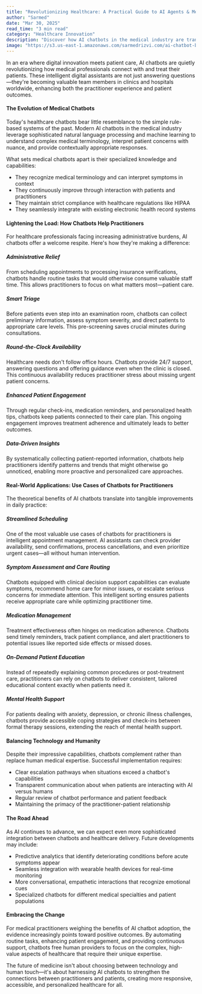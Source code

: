 ```yaml
---
title: "Revolutionizing Healthcare: A Practical Guide to AI Agents & Medical Automation"
author: "Sarmed"
date: "Mar 30, 2025"
read_time: "3 min read"
category: "Healthcare Innovation"
description: "Discover how AI chatbots in the medical industry are transforming healthcare by helping practitioners streamline workflows, enhance patient care, and deliver 24/7 support. Explore practical use cases of chatbots for practitioners."
image: "https://s3.us-east-1.amazonaws.com/sarmedrizvi.com/ai-chatbot-blog.png"
---
```


In an era where digital innovation meets patient care, AI chatbots are quietly revolutionizing how medical professionals connect with and treat their patients. These intelligent digital assistants are not just answering questions—they're becoming valuable team members in clinics and hospitals worldwide, enhancing both the practitioner experience and patient outcomes.

#### The Evolution of Medical Chatbots

Today's healthcare chatbots bear little resemblance to the simple rule-based systems of the past. Modern AI chatbots in the medical industry leverage sophisticated natural language processing and machine learning to understand complex medical terminology, interpret patient concerns with nuance, and provide contextually appropriate responses.

What sets medical chatbots apart is their specialized knowledge and capabilities:

- They recognize medical terminology and can interpret symptoms in context
- They continuously improve through interaction with patients and practitioners
- They maintain strict compliance with healthcare regulations like HIPAA
- They seamlessly integrate with existing electronic health record systems

#### Lightening the Load: How Chatbots Help Practitioners

For healthcare professionals facing increasing administrative burdens, AI chatbots offer a welcome respite. Here's how they're making a difference:

##### Administrative Relief

From scheduling appointments to processing insurance verifications, chatbots handle routine tasks that would otherwise consume valuable staff time. This allows practitioners to focus on what matters most—patient care.

##### Smart Triage

Before patients even step into an examination room, chatbots can collect preliminary information, assess symptom severity, and direct patients to appropriate care levels. This pre-screening saves crucial minutes during consultations.

##### Round-the-Clock Availability

Healthcare needs don't follow office hours. Chatbots provide 24/7 support, answering questions and offering guidance even when the clinic is closed. This continuous availability reduces practitioner stress about missing urgent patient concerns.

##### Enhanced Patient Engagement

Through regular check-ins, medication reminders, and personalized health tips, chatbots keep patients connected to their care plan. This ongoing engagement improves treatment adherence and ultimately leads to better outcomes.

##### Data-Driven Insights

By systematically collecting patient-reported information, chatbots help practitioners identify patterns and trends that might otherwise go unnoticed, enabling more proactive and personalized care approaches.

#### Real-World Applications: Use Cases of Chatbots for Practitioners

The theoretical benefits of AI chatbots translate into tangible improvements in daily practice:

##### Streamlined Scheduling

One of the most valuable use cases of chatbots for practitioners is intelligent appointment management. AI assistants can check provider availability, send confirmations, process cancellations, and even prioritize urgent cases—all without human intervention.

##### Symptom Assessment and Care Routing

Chatbots equipped with clinical decision support capabilities can evaluate symptoms, recommend home care for minor issues, or escalate serious concerns for immediate attention. This intelligent sorting ensures patients receive appropriate care while optimizing practitioner time.

##### Medication Management

Treatment effectiveness often hinges on medication adherence. Chatbots send timely reminders, track patient compliance, and alert practitioners to potential issues like reported side effects or missed doses.

##### On-Demand Patient Education

Instead of repeatedly explaining common procedures or post-treatment care, practitioners can rely on chatbots to deliver consistent, tailored educational content exactly when patients need it.

##### Mental Health Support

For patients dealing with anxiety, depression, or chronic illness challenges, chatbots provide accessible coping strategies and check-ins between formal therapy sessions, extending the reach of mental health support.

#### Balancing Technology and Humanity

Despite their impressive capabilities, chatbots complement rather than replace human medical expertise. Successful implementation requires:

- Clear escalation pathways when situations exceed a chatbot's capabilities
- Transparent communication about when patients are interacting with AI versus humans
- Regular review of chatbot performance and patient feedback
- Maintaining the primacy of the practitioner-patient relationship

#### The Road Ahead

As AI continues to advance, we can expect even more sophisticated integration between chatbots and healthcare delivery. Future developments may include:

- Predictive analytics that identify deteriorating conditions before acute symptoms appear
- Seamless integration with wearable health devices for real-time monitoring
- More conversational, empathetic interactions that recognize emotional cues
- Specialized chatbots for different medical specialties and patient populations

#### Embracing the Change

For medical practitioners weighing the benefits of AI chatbot adoption, the evidence increasingly points toward positive outcomes. By automating routine tasks, enhancing patient engagement, and providing continuous support, chatbots free human providers to focus on the complex, high-value aspects of healthcare that require their unique expertise.

The future of medicine isn't about choosing between technology and human touch—it's about harnessing AI chatbots to strengthen the connections between practitioners and patients, creating more responsive, accessible, and personalized healthcare for all.
